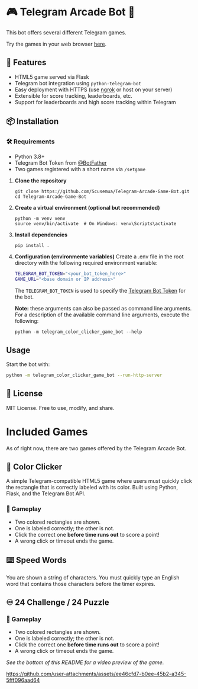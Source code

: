# 🎮 Telegram Arcade Bot 👾

This bot offers several different Telegram games.

Try the games in your web browser [here](https://scusemua.github.io/Telegram-Arcade-Game-Bot/).

## 🚀 Features

- HTML5 game served via Flask
- Telegram bot integration using `python-telegram-bot`
- Easy deployment with HTTPS (use [ngrok](https://ngrok.com/) or host on your server)
- Extensible for score tracking, leaderboards, etc.
- Support for leaderboards and high score tracking within Telegram

## 📦 Installation

### 🛠 Requirements

- Python 3.8+
- Telegram Bot Token from [@BotFather](https://t.me/BotFather)
- Two games registered with a short name via `/setgame`

1. **Clone the repository**
   ```shell
   git clone https://github.com/Scusemua/Telegram-Arcade-Game-Bot.git
   cd Telegram-Arcade-Game-Bot

2. **Create a virtual environment (optional but recommended)**
   ```shell
   python -m venv venv
   source venv/bin/activate  # On Windows: venv\Scripts\activate
   ```

3. **Install dependencies**
   ```shell
   pip install .
   ```

4. **Configuration (environmente variables)**
   Create a .env file in the root directory with the following required environment variable:
   ``` sh
   TELEGRAM_BOT_TOKEN="<your_bot_token_here>"
   GAME_URL="<base domain or IP address>"
   ```

   The `TELEGRAM_BOT_TOKEN` is used to specify the [Telegram Bot Token](https://core.telegram.org/bots/api#authorizing-your-bot) for the bot.

   **Note:** these arguments can also be passed as command line arguments. For a description of the available command line arguments, execute the following:
   ``` shell
   python -m telegram_color_clicker_game_bot --help 
   ```

## Usage

Start the bot with:
``` sh
python -m telegram_color_clicker_game_bot --run-http-server 
```

## 📜 License
MIT License. Free to use, modify, and share.

# Included Games

As of right now, there are two games offered by the Telegram Arcade Bot.

## 🎨 Color Clicker

A simple Telegram-compatible HTML5 game where users must quickly click the rectangle that is correctly labeled with its color. Built using Python, Flask, and the Telegram Bot API.

### 🧠 Gameplay

- Two colored rectangles are shown.
- One is labeled correctly; the other is not.
- Click the correct one **before time runs out** to score a point!
- A wrong click or timeout ends the game.

## ⌨️ Speed Words

You are shown a string of characters. You must quickly type an English word that contains those characters before the timer expires.

## ♾️ 24 Challenge / 24 Puzzle

### 🧠 Gameplay

- Two colored rectangles are shown.
- One is labeled correctly; the other is not.
- Click the correct one **before time runs out** to score a point!
- A wrong click or timeout ends the game.

_See the bottom of this README for a video preview of the game._

https://github.com/user-attachments/assets/ee46cfd7-b0ee-45b2-a345-5fff096aad64
